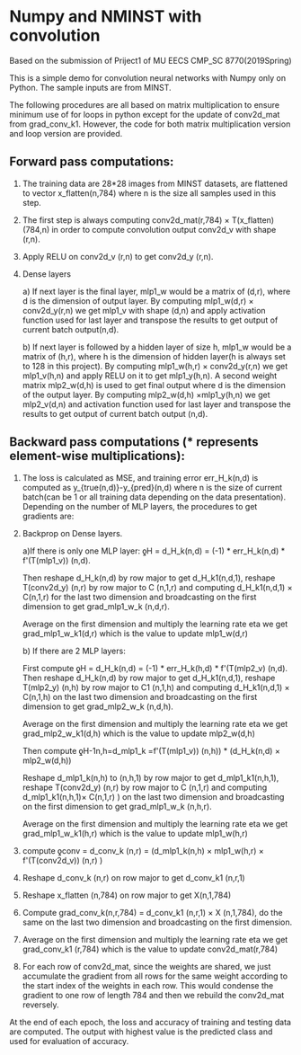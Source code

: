 
# Numpy and NMINST with convolution 
Based on the submission of Priject1 of MU EECS CMP_SC 8770(2019Spring)

This is a simple demo for convolution neural networks with Numpy only on Python. The sample inputs are from MINST.

The following procedures are all based on matrix multiplication to ensure minimum use of for loops in python except for the update of conv2d_mat from grad_conv_k1. However, the code for both matrix multiplication version and loop version are provided.

## Forward pass computations:

1. The training data are 28*28 images from MINST datasets, are flattened to vector x_flatten(n,784)  where n is the size all samples used in this step. 

2. The first step is always computing conv2d_mat(r,784) × T(x_flatten)(784,n)  in order to compute convolution output conv2d_v with shape (r,n).

3. Apply RELU on conv2d_v (r,n) to get conv2d_y (r,n).

4. Dense layers

    a) If next layer is the final layer, mlp1_w would be a matrix of (d,r), where d is the dimension of output layer. By computing mlp1_w(d,r) × conv2d_y(r,n) we get mlp1_v with shape (d,n) and apply activation function used for last layer and transpose the results to get output of current batch output(n,d).

    b) If next layer is followed by a hidden layer of size h, mlp1_w would be a matrix of (h,r), where h is the dimension of hidden layer(h is always set to 128 in this project). By computing mlp1_w(h,r) × conv2d_y(r,n) we get mlp1_v(h,n) and apply RELU on it to get mlp1_y(h,n). A second weight matrix mlp2_w(d,h) is used to get final output where d is the dimension of the output layer. By computing mlp2_w(d,h) ×mlp1_y(h,n) we get mlp2_v(d,n) and activation function used for last layer and transpose the results to get output of current batch output (n,d).

## Backward pass computations (* represents element-wise multiplications):

1. The loss is calculated as MSE, and training error err_H_k(n,d)  is computed as
 y_{true(n,d)}-y_{pred}(n,d)  where n is the size of current batch(can be 1 or all training data depending on the data presentation).
Depending on the number of MLP layers, the procedures to get gradients are:
2. Backprop on Dense layers.

    a)If there is only one MLP layer: ƍH = d_H_k(n,d)  = (-1) * err_H_k(n,d)  * f'(T(mlp1_v)) (n,d). 
    
    Then reshape d_H_k(n,d)  by row major to get d_H_k1(n,d,1), reshape T(conv2d_y) (n,r) by row major to C (n,1,r) and computing d_H_k1(n,d,1) × C(n,1,r)  for the last two dimension and broadcasting on the first dimension to get grad_mlp1_w_k (n,d,r). 
 
    Average on the first dimension and multiply the learning rate eta we get grad_mlp1_w_k1(d,r) which is the value to update mlp1_w(d,r)
 
    b) If there are 2 MLP layers:
    
    First compute ƍH = d_H_k(n,d)  = (-1) * err_H_k(h,d)  * f'(T(mlp2_v) (n,d). Then reshape d_H_k(n,d) by row major to get d_H_k1(n,d,1), reshape T(mlp2_y) (n,h) by row major to C1 (n,1,h) and computing d_H_k1(n,d,1) × C(n,1,h)  on the last two dimension and broadcasting on the first dimension to get grad_mlp2_w_k (n,d,h). 

    Average on the first dimension and multiply the learning rate eta we get grad_mlp2_w_k1(d,h) which is the value to update mlp2_w(d,h)

    Then compute ƍH-1n,h=d_mlp1_k =f'(T(mlp1_v)) (n,h)) * (d_H_k(n,d) × mlp2_w(d,h))
    
    Reshape d_mlp1_k(n,h) to (n,h,1) by row major to get d_mlp1_k1(n,h,1), reshape T(conv2d_y) (n,r) by row major to C (n,1,r) and computing d_mlp1_k1(n,h,1)× C(n,1,r) )  on the last two dimension and broadcasting on the first dimension to get grad_mlp1_w_k (n,h,r).
    
    Average on the first dimension and multiply the learning rate eta we get grad_mlp1_w_k1(h,r) which is the value to update mlp1_w(h,r)

3. compute ƍconv = d_conv_k (n,r) = (d_mlp1_k(n,h) ×  mlp1_w(h,r) × f'(T(conv2d_v)) (n,r) )
4. Reshape d_conv_k (n,r) on row major to get d_conv_k1 (n,r,1) 
5. Reshape x_flatten (n,784)  on row major to get X(n,1,784)  
6. Compute grad_conv_k(n,r,784) = d_conv_k1 (n,r,1)  × X (n,1,784), do the same on the last two dimension and broadcasting on the first dimension.
7. Average on the first dimension and multiply the learning rate eta we get grad_conv_k1 (r,784) which is the value to update conv2d_mat(r,784)
8. For each row of conv2d_mat, since the weights are shared, we just accumulate the gradient from all rows for the same weight according to the start index of the weights in each row. This would condense the gradient to one row of length 784 and then we rebuild the conv2d_mat reversely. 

At the end of each epoch, the loss and accuracy of training and testing data are computed. The output with highest value is the predicted class and used for evaluation of accuracy.

